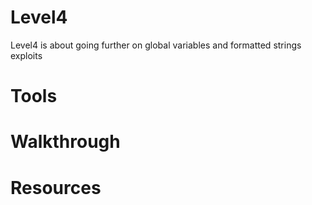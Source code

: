 # Level4
Level4 is about going further on global variables and formatted strings exploits

# Tools

# Walkthrough

# Resources
